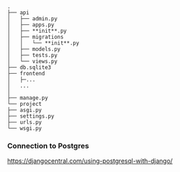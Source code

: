 ```
.
├── api
│   ├── admin.py
│   ├── apps.py
│   ├── **init**.py
│   ├── migrations
│   │   └── **init**.py
│   ├── models.py
│   ├── tests.py
│   └── views.py
├── db.sqlite3
├── frontend
│   ├─...
│   ...  
│     
├── manage.py
└── project
├── asgi.py
├── settings.py
├── urls.py
└── wsgi.py
```

### Connection to Postgres

https://djangocentral.com/using-postgresql-with-django/
